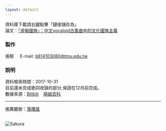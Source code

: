```yaml
---
layout: default
---
```

資料庫下載請右鍵點擊「鏈接儲存為」  
論文：[「虛擬國族」：中文vocaloid古風曲中的文化國族主義](https://b614103080.github.io/ChineseV_GUFENG/Paper_nationalism)
### 製作
張郁     
E-mail: b614103080@tmu.edu.tw    
### 說明
資料檢索時間：2017-10-31   
目前還未完成歌詞收錄的部分,保證在12月前完成。    
數據來源：[Bilibili](https://www.bilibili.com)    [萌娘百科](https://zh.moegirl.org)

---

推薦聽歌：[落櫻謠](http://www.bilibili.com/video/av737993/?from=search&seid=17465627870555694211)

## [](#header-2)
![Sakura](https://i.imgur.com/inwM1W6.jpg)
